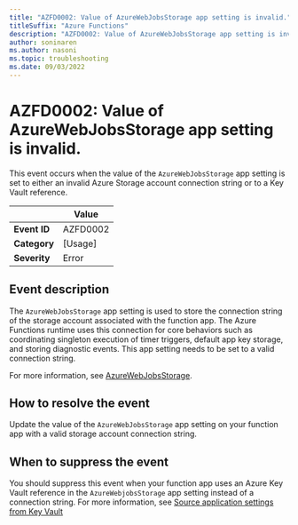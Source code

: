 ```yaml
---
title: "AZFD0002: Value of AzureWebJobsStorage app setting is invalid."
titleSuffix: "Azure Functions"
description: "AZFD0002: Value of AzureWebJobsStorage app setting is invalid."
author: soninaren
ms.author: nasoni
ms.topic: troubleshooting
ms.date: 09/03/2022
---
```


# AZFD0002: Value of AzureWebJobsStorage app setting is invalid.

This event occurs when the value of the `AzureWebJobsStorage` app setting is set to either an invalid Azure Storage account connection string or to a Key Vault reference.

| | Value |
|-|-|
| **Event ID** |AZFD0002|
| **Category** |[Usage]|
| **Severity** |Error|

## Event description
The `AzureWebJobsStorage` app setting is used to store the connection string of the storage account associated with the function app. The Azure Functions runtime uses this connection for core behaviors such as coordinating singleton execution of timer triggers, default app key storage, and storing diagnostic events. This app setting needs to be set to a valid connection string.

For more information, see [AzureWebJobsStorage](../../functions-app-settings.md#azurewebjobsstorage).

## How to resolve the event
Update the value of the `AzureWebJobsStorage` app setting on your function app with a valid storage account connection string.

## When to suppress the event
You should suppress this event when your function app uses an Azure Key Vault reference in the `AzureWebjobsStorage` app setting instead of a connection string. For more information, see [Source application settings from Key Vault](../../../app-service/app-service-key-vault-references.md?toc=%2Fazure%2Fazure-functions%2Ftoc.json#source-app-settings-from-key-vault)